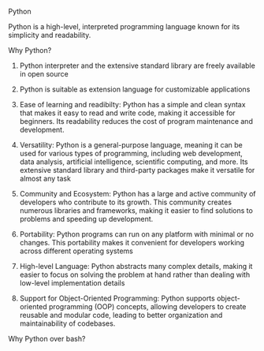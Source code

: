 Python 

Python is a high-level, interpreted programming language known for its simplicity and readability.


Why Python?
1.  Python interpreter and the extensive standard library are freely available in open source
2. Python is suitable as extension language for customizable applications
3.  Ease of learning and readibilty:  Python has a simple and clean syntax that makes it easy to read and write code, making it accessible for beginners. Its readability reduces the cost of program maintenance and development.
4.  Versatility: Python is a general-purpose language, meaning it can be used for various types of programming, including web development, data analysis, artificial intelligence, scientific computing, and more. Its extensive standard library and third-party packages make it versatile for almost any task
5.  Community and Ecosystem: Python has a large and active community of developers who contribute to its growth. This community creates numerous libraries and frameworks, making it easier to find solutions to problems and speeding up development.
6.  Portability: Python programs can run on any platform with minimal or no changes. This portability makes it convenient for developers working across different operating systems

7.  High-level Language: Python abstracts many complex details, making it easier to focus on solving the problem at hand rather than dealing with low-level implementation details
8.  Support for Object-Oriented Programming: Python supports object-oriented programming (OOP) concepts, allowing developers to create reusable and modular code, leading to better organization and maintainability of codebases.



Why Python over bash?


